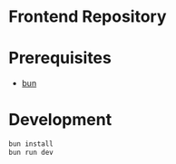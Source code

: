 # Frontend Repository

# Prerequisites
- [bun](https://bun.sh)

# Development
```bash
bun install
bun run dev
```


